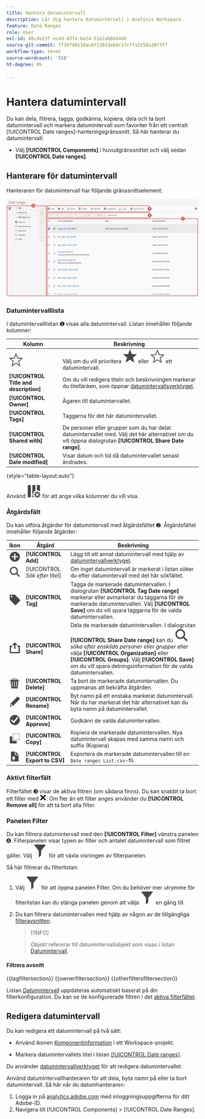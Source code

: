 ```yaml
---
title: Hantera datumintervall
description: Lär dig hantera datumintervall i Analysis Workspace.
feature: Date Ranges
role: User
exl-id: 48cda13f-ec4d-43fa-be24-51e2ab6044dd
source-git-commit: ff38740116ac6f12033ebdc17cffa3250a30f3f7
workflow-type: tm+mt
source-wordcount: '558'
ht-degree: 0%

---
```


# Hantera datumintervall


Du kan dela, filtrera, tagga, godkänna, kopiera, dela och ta bort datumintervall och markera datumintervall som favoriter från ett centralt [!UICONTROL Date ranges]-hanteringsgränssnitt. Så här hanterar du datumintervall:

* Välj **[!UICONTROL Components]** i huvudgränssnittet och välj sedan **[!UICONTROL Date ranges]**.


## Hanterare för datumintervall

Hanteraren för datumintervall har följande gränssnittselement:

![Gränssnitt för datumintervall](assets/date-ranges-manager.png)

### Datumintervalllista

I datumintervalllistan ➊ visas alla datumintervall. Listan innehåller följande kolumner:

| Kolumn | Beskrivning |
| --- | --- | 
| ![StarOutline](/help/assets/icons/StarOutline.svg) | Välj om du vill prioritera ![Star](/help/assets/icons/Star.svg) eller ![StarOutline](/help/assets/icons/StarOutline.svg) ett datumintervall. |
| **[!UICONTROL Title and description]** | Om du vill redigera titeln och beskrivningen markerar du titellänken, som öppnar [datumintervallsverktyget](create.md#date-range-builder). |
| **[!UICONTROL Owner]** | Ägaren till datumintervallet. |
| **[!UICONTROL Tags]** | Taggarna för det här datumintervallet. |
| **[!UICONTROL Shared with]** | De personer eller grupper som du har delat datumintervallet med. Välj det här alternativet om du vill öppna dialogrutan **[!UICONTROL Share Date range]**. |
| **[!UICONTROL Date modified]** | Visar datum och tid då datumintervallet senast ändrades. |

{style="table-layout:auto"}

Använd ![ColumnSetting](/help/assets/icons/ColumnSetting.svg) för att ange vilka kolumner du vill visa.

### Åtgärdsfält

Du kan utföra åtgärder för datumintervall med åtgärdsfältet ➋. Åtgärdsfältet innehåller följande åtgärder:

| Ikon | Åtgärd | Beskrivning |
|:---:|---|---|
| ![AddCircle](/help/assets/icons/AddCircle.svg) | **[!UICONTROL Add]** | Lägg till ett annat datumintervall med hjälp av [datumintervallverktyget](create.md#date-range-builder). |
| ![Sök](/help/assets/icons/Search.svg) | [!UICONTROL *Sök efter titel*] | Om inget datumintervall är markerat i listan söker du efter datumintervall med det här sökfältet. |
| ![Etikett](/help/assets/icons/Label.svg) | **[!UICONTROL Tag]** | Tagga de markerade datumintervallen. I dialogrutan **[!UICONTROL Tag Date range]** markerar eller avmarkerar du taggarna för de markerade datumintervallen. Välj **[!UICONTROL Save]** om du vill spara taggarna för de valda datumintervallen. |
| ![Dela](/help/assets/icons/ShareAlt.svg) | **[!UICONTROL Share]** | Dela de markerade datumintervallen. I dialogrutan **[!UICONTROL Share Date range]** kan du ![&#x200B; söka &#x200B;](/help/assets/icons/Search.svg) *söka efter enskilda personer eller grupper* eller välja **[!UICONTROL Organization]** eller **[!UICONTROL Groups]**. Välj **[!UICONTROL Save]** om du vill spara delningsinformation för de valda datumintervallen. |
| ![Ta bort](/help/assets/icons/Delete.svg) | **[!UICONTROL Delete]** | Ta bort de markerade datumintervallen. Du uppmanas att bekräfta åtgärden. |
| ![Redigera](/help/assets/icons/Edit.svg) | **[!UICONTROL Rename]** | Byt namn på ett enstaka markerat datumintervall. När du har markerat det här alternativet kan du byta namn på datumintervallet. |
| ![CheckmarkCircle](/help/assets/icons/CheckmarkCircle.svg) | **[!UICONTROL Approve]** | Godkänn de valda datumintervallen. |
| ![Kopiera](/help/assets/icons/Copy.svg) | **[!UICONTROL Copy]** | Kopiera de markerade datumintervallen. Nya datumintervall skapas med samma namn och suffix (Kopiera) |
| ![FileCSV](/help/assets/icons/FileCSV.svg) | **[!UICONTROL Export to CSV]** | Exportera de markerade datumintervallen till en `Date ranges List.csv`-fil. |

### Aktivt filterfält

Filterfältet ➌ visar de aktiva filtren (om sådana finns). Du kan snabbt ta bort ett filter med ![CrossSize75](/help/assets/icons/CrossSize75.svg). Om fler än ett filter anges använder du **[!UICONTROL Remove all]** för att ta bort alla filter.

### Panelen Filter

Du kan filtrera datumintervall med den **[!UICONTROL Filter]** vänstra panelen ➍. Filterpanelen visar typen av filter och antalet datumintervall som filtret gäller. Välj ![Filter](/help/assets/icons/Filter.svg) för att växla visningen av filterpanelen.

Så här filtrerar du filterlistan:

1. Välj ![Filter](/help/assets/icons/Filter.svg) för att öppna panelen Filter. Om du behöver mer utrymme för filterlistan kan du stänga panelen genom att välja ![Filter](/help/assets/icons/Filter.svg) en gång till.
1. Du kan filtrera datumintervallen med hjälp av någon av de tillgängliga [filteravsnitten](#filter-sections).

   >[!INFO]
   >
   >*Objekt* refererar till datumintervallobjekt som visas i listan [Datumintervall](#date-ranges-list).
   > 

#### Filtrera avsnitt

{{tagfiltersection}}
{{ownerfiltersection}}
{{otherfiltersfiltersection}}


Listan [Datumintervall](#date-ranges-list) uppdateras automatiskt baserat på din filterkonfiguration. Du kan se de konfigurerade filtren i det [aktiva filterfältet](#active-filter-bar).


## Redigera datumintervall

Du kan redigera ett datumintervall på två sätt:

* Använd ikonen [Komponentinformation](/help/analyze/analysis-workspace/components/use-components-in-workspace.md#component-info) i ett Workspace-projekt.

* Markera datumintervallets titel i listan [[!UICONTROL Date ranges]](#date-ranges-list).

Du använder [datumintervallverktyget](create.md#date-range-builder) för att redigera datumintervallet.




Använd datumintervallhanteraren för att dela, byta namn på eller ta bort datumintervall. Så här når du datumhanteraren:

1. Logga in på [analytics.adobe.com](https://analytics.adobe.com) med inloggningsuppgifterna för ditt Adobe-ID.
1. Navigera till [!UICONTROL Components] > [!UICONTROL Date Ranges].


<!--

## Interface

![Date Ranges with Example range highlighted.](../assets/date-range-ui.png)

The date range manager includes the following options:

* **Add**: Create a new date range. See [create a date range](create.md) for more information.
* **Search by title**: Search for a date range by title. Results are filtered based on text entered here.
* **Filter**: Filter date ranges using the left column. You can filter by custom tag, owner, created by you, your favorites, approved, or shared with you. You can also search for desired filters.
* **Favorite**: Click the ![star](../assets/star.png) icon next to a date range to add it to your favorites.
* **Customize columns**: Click the ![columns](../assets/columns.png) icon to show or hide columns in the date range manager.

Click the checkbox next to one or more date ranges for more options.

* **Tag**: Apply a tag to all selected date ranges. Tags help you organize date ranges, and let you filter them using the left column.
* **Share**: Share a date range to other Experience Cloud users. If you are a product administrator, you can also share to the entire organization or groups. Date ranges that are shared to other users in your organization include a ![shared](../assets/shared.png) icon next to the title.
* **Delete**: Permanently delete the selected date range(s).
* **Rename**: If a single date range is selected, you can change its title.
* **Approve**: If you are a product admin, you can add a stamp of approval to a date range. Approved date ranges inform users in your organization that they are 'official', differentiating them from date ranges created by other users in your organization. Approved date ranges include a ![approved](../assets/approved.png) icon next to the title.
* **Unapprove**: If you are a product admin and select a date range that is already approved, you can unapprove it.
* **Copy**: Create a copy of the selected date range(s). Copying date ranges appends `(Copy)` to the end of the title of the newly copied date range(s).
* **Export to CSV**: Exports all selected date ranges into a CSV file. Columns in the resulting CSV file include all visible columns in the date range manager.
-->
